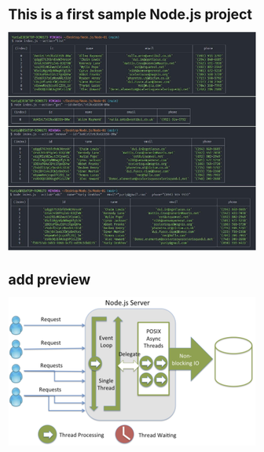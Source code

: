 # This is a first sample Node.js project

![preview](./assets/id.jpg)

# add preview

![preview](./assets/threading_node.png)
